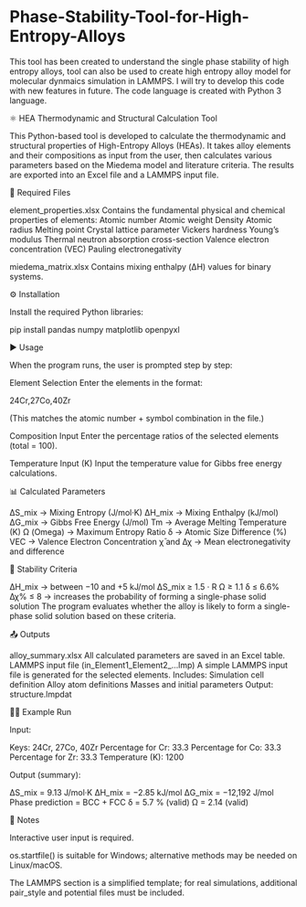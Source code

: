 # Phase-Stability-Tool-for-High-Entropy-Alloys
This tool has been created to understand the single phase stability of high entropy alloys, tool can also be used to create high entropy alloy model for molecular dynmaics simulation in LAMMPS. I will try to develop this code with new features in future. The code language is created with Python 3 language.


⚛️ HEA Thermodynamic and Structural Calculation Tool

This Python-based tool is developed to calculate the thermodynamic and structural properties of High-Entropy Alloys (HEAs).
It takes alloy elements and their compositions as input from the user, then calculates various parameters based on the Miedema model and literature criteria.
The results are exported into an Excel file and a LAMMPS input file.

📂 Required Files

element_properties.xlsx
Contains the fundamental physical and chemical properties of elements:
Atomic number
Atomic weight
Density
Atomic radius
Melting point
Crystal lattice parameter
Vickers hardness
Young’s modulus
Thermal neutron absorption cross-section
Valence electron concentration (VEC)
Pauling electronegativity

miedema_matrix.xlsx
Contains mixing enthalpy (ΔH) values for binary systems.

⚙️ Installation

Install the required Python libraries:

pip install pandas numpy matplotlib openpyxl

▶️ Usage

When the program runs, the user is prompted step by step:

Element Selection
Enter the elements in the format:

24Cr,27Co,40Zr


(This matches the atomic number + symbol combination in the file.)

Composition Input
Enter the percentage ratios of the selected elements (total = 100).

Temperature Input (K)
Input the temperature value for Gibbs free energy calculations.

📊 Calculated Parameters

ΔS_mix → Mixing Entropy (J/mol·K)
ΔH_mix → Mixing Enthalpy (kJ/mol)
ΔG_mix → Gibbs Free Energy (J/mol)
Tm → Average Melting Temperature (K)
Ω (Omega) → Maximum Entropy Ratio
δ → Atomic Size Difference (%)
VEC → Valence Electron Concentration
χ̄ and Δχ → Mean electronegativity and difference

📑 Stability Criteria

ΔH_mix → between −10 and +5 kJ/mol
ΔS_mix ≥ 1.5 · R
Ω ≥ 1.1
δ ≤ 6.6%
Δχ% ≤ 8 → increases the probability of forming a single-phase solid solution
The program evaluates whether the alloy is likely to form a single-phase solid solution based on these criteria.

📤 Outputs

alloy_summary.xlsx
All calculated parameters are saved in an Excel table.
LAMMPS input file (in_Element1_Element2_...lmp)
A simple LAMMPS input file is generated for the selected elements.
Includes:
Simulation cell definition
Alloy atom definitions
Masses and initial parameters
Output: structure.lmpdat

🧑‍🔬 Example Run

Input:

Keys: 24Cr, 27Co, 40Zr
Percentage for Cr: 33.3
Percentage for Co: 33.3
Percentage for Zr: 33.3
Temperature (K): 1200


Output (summary):

ΔS_mix = 9.13 J/mol·K
ΔH_mix = −2.85 kJ/mol
ΔG_mix = −12,192 J/mol
Phase prediction = BCC + FCC
δ = 5.7 % (valid)
Ω = 2.14 (valid)

📌 Notes

Interactive user input is required.

os.startfile() is suitable for Windows; alternative methods may be needed on Linux/macOS.

The LAMMPS section is a simplified template; for real simulations, additional pair_style and potential files must be included.
